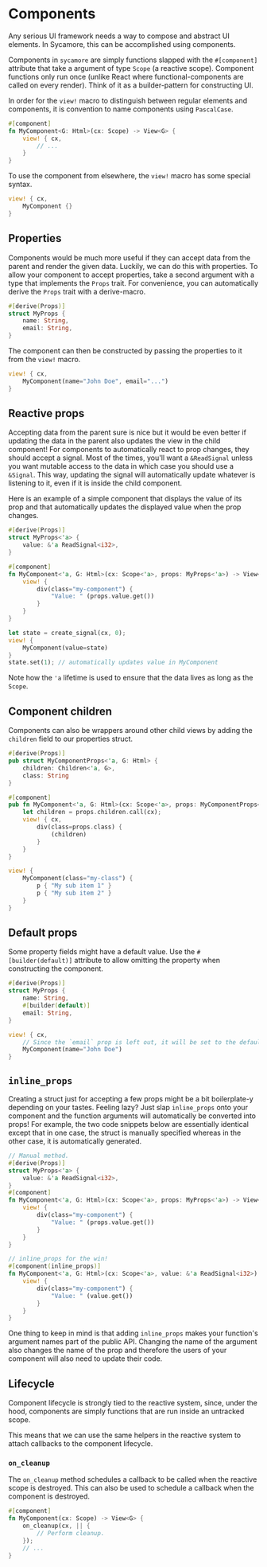 # Components

Any serious UI framework needs a way to compose and abstract UI elements. In Sycamore, this can be
accomplished using components.

Components in `sycamore` are simply functions slapped with the `#[component]` attribute that take a
argument of type `Scope` (a reactive scope). Component functions only run once (unlike React where
functional-components are called on every render). Think of it as a builder-pattern for constructing
UI.

In order for the `view!` macro to distinguish between regular elements and components, it is
convention to name components using `PascalCase`.

```rust
#[component]
fn MyComponent<G: Html>(cx: Scope) -> View<G> {
    view! { cx,
        // ...
    }
}
```

To use the component from elsewhere, the `view!` macro has some special syntax.

```rust
view! { cx,
    MyComponent {}
}
```

## Properties

Components would be much more useful if they can accept data from the parent and render the given
data. Luckily, we can do this with properties. To allow your component to accept properties, take a
second argument with a type that implements the `Props` trait. For convenience, you can automatically
derive the `Props` trait with a derive-macro.

```rust
#[derive(Props)]
struct MyProps {
    name: String,
    email: String,
}
```

The component can then be constructed by passing the properties to it from the `view!` macro.

```rust
view! { cx,
    MyComponent(name="John Doe", email="...")
}
```

## Reactive props

Accepting data from the parent sure is nice but it would be even better if updating the data in the
parent also updates the view in the child component! For components to automatically react to prop
changes, they should accept a signal. Most of the times, you'll want a `&ReadSignal` unless you want
mutable access to the data in which case you should use a `&Signal`. This way, updating the signal
will automatically update whatever is listening to it, even if it is inside the child component.

Here is an example of a simple component that displays the value of its prop and that automatically
updates the displayed value when the prop changes.

```rust
#[derive(Props)]
struct MyProps<'a> {
    value: &'a ReadSignal<i32>,
}

#[component]
fn MyComponent<'a, G: Html>(cx: Scope<'a>, props: MyProps<'a>) -> View<G> {
    view! {
        div(class="my-component") {
            "Value: " (props.value.get())
        }
    }
}

let state = create_signal(cx, 0);
view! {
    MyComponent(value=state)
}
state.set(1); // automatically updates value in MyComponent
```

Note how the `'a` lifetime is used to ensure that the data lives as long as the `Scope`.

## Component children

Components can also be wrappers around other child views by adding the `children` field to our
properties struct.

```rust
#[derive(Props)]
pub struct MyComponentProps<'a, G: Html> {
    children: Children<'a, G>,
    class: String
}

#[component]
pub fn MyComponent<'a, G: Html>(cx: Scope<'a>, props: MyComponentProps<'a, G>) -> View<G> {
    let children = props.children.call(cx);
    view! { cx,
        div(class=props.class) {
            (children)
        }
    }
}

view! {
    MyComponent(class="my-class") {
        p { "My sub item 1" }
        p { "My sub item 2" }
    }
}
```

## Default props

Some property fields might have a default value. Use the `#[builder(default)]` attribute to allow
omitting the property when constructing the component.

```rust
#[derive(Props)]
struct MyProps {
    name: String,
    #[builder(default)]
    email: String,
}

view! { cx,
    // Since the `email` prop is left out, it will be set to the default value of "".
    MyComponent(name="John Doe")
}
```

## `inline_props`

Creating a struct just for accepting a few props might be a bit boilerplate-y depending on your
tastes. Feeling lazy? Just slap `inline_props` onto your component and the function arguments will
automatically be converted into props! For example, the two code snippets below are essentially
identical except that in one case, the struct is manually specified whereas in the other case, it is
automatically generated.

```rust
// Manual method.
#[derive(Props)]
struct MyProps<'a> {
    value: &'a ReadSignal<i32>,
}
#[component]
fn MyComponent<'a, G: Html>(cx: Scope<'a>, props: MyProps<'a>) -> View<G> {
    view! {
        div(class="my-component") {
            "Value: " (props.value.get())
        }
    }
}

// inline_props for the win!
#[component(inline_props)]
fn MyComponent<'a, G: Html>(cx: Scope<'a>, value: &'a ReadSignal<i32>) -> View<G> {
    view! {
        div(class="my-component") {
            "Value: " (value.get())
        }
    }
}
```

One thing to keep in mind is that adding `inline_props` makes your function's argument names part of
the public API. Changing the name of the argument also changes the name of the prop and therefore
the users of your component will also need to update their code.

## Lifecycle

Component lifecycle is strongly tied to the reactive system, since, under the hood, components are
simply functions that are run inside an untracked scope.

This means that we can use the same helpers in the reactive system to attach callbacks to the
component lifecycle.

### `on_cleanup`

The `on_cleanup` method schedules a callback to be called when the reactive scope is destroyed. This
can also be used to schedule a callback when the component is destroyed.

```rust
#[component]
fn MyComponent(cx: Scope) -> View<G> {
    on_cleanup(cx, || {
        // Perform cleanup.
    });
    // ...
}
```
